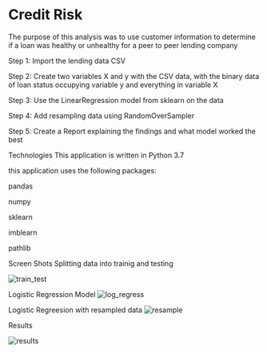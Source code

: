 # Credit Risk

The purpose of this analysis was to use customer information to determine if a loan was healthy or unhealthy for a peer to peer lending company

Step 1: Import the lending data CSV

Step 2: Create two variables X and y with the CSV data, with the binary data of loan status occupying variable y and everything in variable X

Step 3: Use the LinearRegression model from sklearn on the data

Step 4: Add resampling data using RandomOverSampler

Step 5: Create a Report explaining the findings and what model worked the best

Technologies
This application is written in Python 3.7

this application uses the following packages:

pandas

numpy

sklearn

imblearn

pathlib

Screen Shots
Splitting data into trainig and testing 

![train_test](https://github.com/natenet8787/Credit_Risk/blob/main/train_test.PNG)

Logistic Regression Model
![log_regress](https://github.com/natenet8787/Credit_Risk/blob/main/log_regress.PNG)

Logistic Regreesion with resampled data
![resample](https://github.com/natenet8787/Credit_Risk/blob/main/resample.PNG)

Results

![results](https://github.com/natenet8787/Credit_Risk/blob/main/results.PNG)
